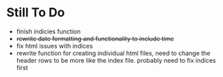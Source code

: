 # Still To Do  

* finish indicies function
* ~~rewrite date formatting and functionality to include time~~
* fix html issues with indices
* rewrite function for creating individual html files, need to change the header rows to be more like the index file. probably need to fix indices first
